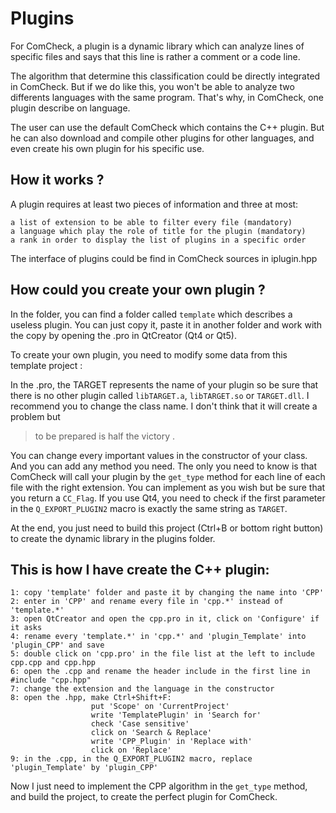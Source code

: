 # Plugins

For ComCheck, a plugin is a dynamic library which can analyze lines of specific files and says that this line is rather a comment or a code line.

The algorithm that determine this classification could be directly integrated in ComCheck. But if we do like this, you won't be able to analyze two differents languages with the same program. That's why, in ComCheck, one plugin describe on language.

The user can use the default ComCheck which contains the C++ plugin. But he can also download and compile other plugins for other languages, and even create his own plugin for his specific use.

## How it works ?

A plugin requires at least two pieces of information and three at most:

    a list of extension to be able to filter every file (mandatory)
    a language which play the role of title for the plugin (mandatory)
    a rank in order to display the list of plugins in a specific order

The interface of plugins could be find in ComCheck sources in iplugin.hpp

## How could you create your own plugin ?

In the folder, you can find a folder called `template` which describes a useless plugin. You can just copy it, paste it in another folder and work with the copy by opening the .pro in QtCreator (Qt4 or Qt5).

To create your own plugin, you need to modify some data from this template project :

In the .pro, the TARGET represents the name of your plugin so be sure that there is no other plugin called `libTARGET.a`,  `libTARGET.so` or `TARGET.dll`. I recommend you to change the class name. I don't think that it will create a problem but
> to be prepared is half the victory
.

You can change every important values in the constructor of your class. And you can add any method you need. The only you need to know is that ComCheck will call your plugin by the `get_type` method for each line of each file with the right extension. You can implement as you wish but be sure that you return a `CC_Flag`. If you use Qt4, you need to check if the first parameter in the `Q_EXPORT_PLUGIN2` macro is exactly the same string as `TARGET`.

At the end, you just need to build this project (Ctrl+B or bottom right button) to create the dynamic library in the plugins folder.

## This is how I have create the C++ plugin:

    1: copy 'template' folder and paste it by changing the name into 'CPP'
    2: enter in 'CPP' and rename every file in 'cpp.*' instead of 'template.*'
    3: open QtCreator and open the cpp.pro in it, click on 'Configure' if it asks
    4: rename every 'template.*' in 'cpp.*' and 'plugin_Template' into 'plugin_CPP' and save
    5: double click on 'cpp.pro' in the file list at the left to include cpp.cpp and cpp.hpp
    6: open the .cpp and rename the header include in the first line in #include "cpp.hpp"
    7: change the extension and the language in the constructor
    8: open the .hpp, make Ctrl+Shift+F:
                      put 'Scope' on 'CurrentProject'
                      write 'TemplatePlugin' in 'Search for'
                      check 'Case sensitive'
                      click on 'Search & Replace'
                      write 'CPP_Plugin' in 'Replace with'
                      click on 'Replace'
    9: in the .cpp, in the Q_EXPORT_PLUGIN2 macro, replace 'plugin_Template' by 'plugin_CPP'

Now I just need to implement the CPP algorithm in the `get_type` method, and build the project, to create the perfect plugin for ComCheck.

